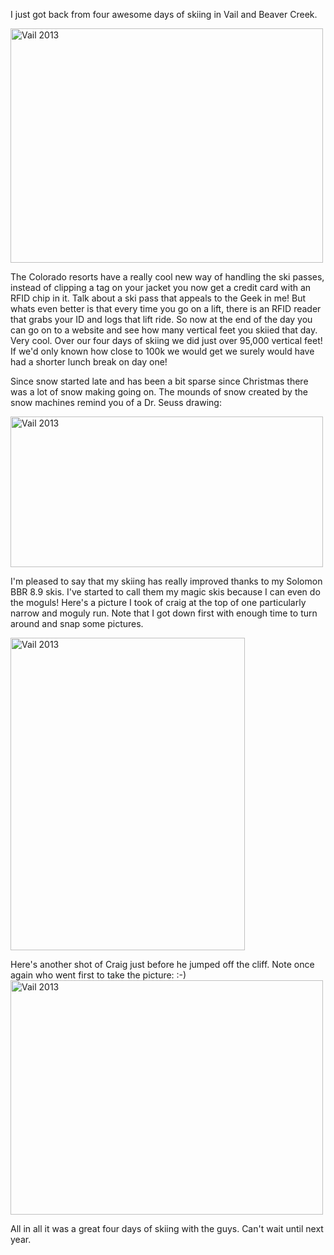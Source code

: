 <!--
.. title: Vail 2013
.. date: 2013/01/11
.. slug: vail-2013
.. tags: Travel
.. link: 
.. description: 
-->


<p>I just got back from four awesome days of skiing in Vail and Beaver Creek.</p>

<a href="http://www.flickr.com/photos/71706244@N00/8370576743" title="View 'Vail 2013' on Flickr.com"><img height="375" title="Vail 2013" alt="Vail 2013" border="0" src="http://farm9.staticflickr.com/8079/8370576743_c4f2dc7325.jpg" width="500"/></a>

<p>The Colorado resorts have a really cool new way of handling the ski passes, instead of clipping a tag on your jacket you now get a credit card with an RFID chip in it.  Talk about a ski pass that appeals to the Geek in me!  But whats even better is that every time you go on a lift, there is an RFID reader that grabs your ID and logs that lift ride.  So now at the end of the day you can go on to a website and see how many vertical feet you skiied that day.  Very cool.  Over our four days of skiing we did just over 95,000 vertical feet!  If we'd only known how close to 100k we would get we surely would have had a shorter lunch break on day one!</p>
<p>Since snow started late and has been a bit sparse since Christmas there was a lot of snow making going on.  The mounds of snow created by the snow machines remind you of a Dr. Seuss drawing:

<a href="http://www.flickr.com/photos/71706244@N00/8370575981" title="View 'Vail 2013' on Flickr.com"><img height="241" title="Vail 2013" alt="Vail 2013" border="0" src="http://farm9.staticflickr.com/8367/8370575981_cdf794cd8c.jpg" width="500"/></a>
</p>

<p>I'm pleased to say that my skiing has really improved thanks to my Solomon BBR 8.9 skis.  I've started to call them my magic skis because I can even do the moguls!  Here's a picture I took of craig at the top of one particularly narrow and moguly run.  Note that I got down first with enough time to turn around and snap some pictures.

<a href="http://www.flickr.com/photos/71706244@N00/8371644502" title="View 'Vail 2013' on Flickr.com"><img height="500" title="Vail 2013" alt="Vail 2013" border="0" src="http://farm9.staticflickr.com/8190/8371644502_c6ea8baee7.jpg" width="375"/></a></p>

<p>Here's another shot of Craig just before he jumped off the cliff.  Note once again who went first to take the picture:   :-)
<a href="http://www.flickr.com/photos/71706244@N00/8370575729" title="View 'Vail 2013' on Flickr.com"><img height="375" title="Vail 2013" alt="Vail 2013" border="0" src="http://farm9.staticflickr.com/8470/8370575729_b21214285b.jpg" width="500"/></a> </p>

<p>All in all it was a great four days of skiing with the guys.  Can't wait until next year. </p>



